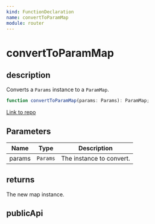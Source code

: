```yaml
---
kind: FunctionDeclaration
name: convertToParamMap
module: router
---
```


# convertToParamMap

## description

Converts a `Params` instance to a `ParamMap`.

```ts
function convertToParamMap(params: Params): ParamMap;
```

[Link to repo](https://github.com/timdeschryver/angular/blob/master/packages/router/src/shared.ts#L110-L112)

## Parameters

| Name   | Type     | Description              |
| ------ | -------- | ------------------------ |
| params | `Params` | The instance to convert. |

## returns

The new map instance.

## publicApi
